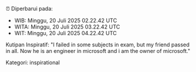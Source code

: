 ⏰ Diperbarui pada:
- WIB: Minggu, 20 Juli 2025 02.22.42 UTC
- WITA: Minggu, 20 Juli 2025 03.22.42 UTC
- WIT: Minggu, 20 Juli 2025 04.22.42 UTC

Kutipan Inspiratif:
"I failed in some subjects in exam, but my friend passed in all. Now he is an engineer in microsoft and i am the owner of microsoft."


Kategori: inspirational

